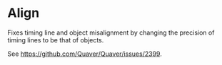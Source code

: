 # Align
Fixes timing line and object misalignment by changing the precision of timing lines to be that of objects.

See https://github.com/Quaver/Quaver/issues/2399.
